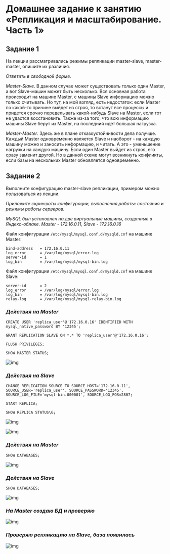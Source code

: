 # Домашнее задание к занятию «Репликация и масштабирование. Часть 1»

## Задание 1
На лекции рассматривались режимы репликации master-slave, master-master, опишите их различия.

*Ответить в свободной форме.*

*Master-Slave*. В данном случае может существовать только один Master, а вот Slave-машин может быть несколько. Вся основная работа происходит на машине Master, с машины Slave информацию можно только считывать. Но тут, на мой взгляд, есть недостаток: если Master по какой-то причине выйдет из строя, то встанут все процессы и придется срочно переделывать какой-нибудь Slave на Master, если тот не удастся восстановить. Также из-за того, что всю информацию машины Slave берут из Master, на последний идет большая нагрузка.

*Master-Master*. Здесь же в плане отказоустойчивости дела получше. Каждый Master одновременно является Slave и наоборот - на каждую машину можно и заносить информацию, и читать. А это - уменьшение нагрузки на каждую машину. Если один Master выйдет из строя, его сразу заменит другой. Но в данной схеме могут возникнуть конфликты, если базы на нескольких Master обновляется одновременно.


## Задание 2

Выполните конфигурацию master-slave репликации, примером можно пользоваться из лекции.

*Приложите скриншоты конфигурации, выполнения работы: состояния и режимы работы серверов.*

*MySQL был установлен на две виртуальные машины, созданные в Яндекс-облаке. Master - 172.16.0.11, Slave - 172.16.0.16*

Файл конфигурации `/etc/mysql/mysql.conf.d/mysqld.cnf` на машине Master:

```
bind-address   = 172.16.0.11
log_error      = /var/log/mysql/error.log
server-id      = 1
log_bin        = /var/log/mysql/mysql-bin.log
```
Файл конфигурации `/etc/mysql/mysql.conf.d/mysqld.cnf` на машине Slave:

```
server-id      = 2
log_error      = /var/log/mysql/error.log
log_bin        = /var/log/mysql/mysql-bin.log
relay-log      = /var/log/mysql/mysql-relay-bin.log
```

### *Действия на Master*

`CREATE USER 'replica_user'@'172.16.0.16' IDENTIFIED WITH mysql_native_password BY '12345';`

`GRANT REPLICATION SLAVE ON *.* TO 'replica_user'@'172.16.0.16';`

`FLUSH PRIVILEGES;`

`SHOW MASTER STATUS;`

![img](https://github.com/BelkaBro/Database/blob/main/Replication/img/270578679-c71d614f-7efc-47f1-ab5c-7bc40be68a91.png)


### *Действия на Slave*

`CHANGE REPLICATION SOURCE TO SOURCE_HOST='172.16.0.11', SOURCE_USER='replica_user', SOURCE_PASSWORD='12345', SOURCE_LOG_FILE='mysql-bin.000001', SOURCE_LOG_POS=2807;`

`START REPLICA;`

`SHOW REPLICA STATUS\G;`

![img](https://github.com/BelkaBro/Database/blob/main/Replication/img/270579958-32793fe0-b6fa-47d4-b822-5cd64401b8ea.png)

![img](https://github.com/BelkaBro/Database/blob/main/Replication/img/270580090-b9e80de5-bc91-482c-a1dd-be63952a9b19.png)

### *Действия на Master*

`SHOW DATABASES;`

![img](https://github.com/BelkaBro/Database/blob/main/Replication/img/270580623-e42a25c3-a852-4f71-937b-763d4c1d2f51.png)

### *Действия на Slave*

`SHOW DATABASES;`

![img](https://github.com/BelkaBro/Database/blob/main/Replication/img/270580771-563bd37c-0935-4969-9d9c-5b83f94686c3.png)

### *На Master создаю БД и проверяю*

![img](https://github.com/BelkaBro/Database/blob/main/Replication/img/270581337-eca81a36-24f2-4dde-818b-1a0f5171d22d.png)

### *Проверяю репликацию на Slave, база появилась*

![img](https://github.com/BelkaBro/Database/blob/main/Replication/img/270581404-0d76cf7b-dcff-4f9f-bddb-c43bb7016638.png)
